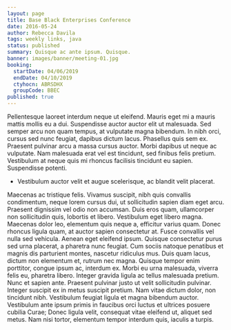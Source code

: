 ```yaml
---
layout: page
title: Base Black Enterprises Conference
date: 2016-05-24
author: Rebecca Davila
tags: weekly links, java
status: published
summary: Quisque ac ante ipsum. Quisque.
banner: images/banner/meeting-01.jpg
booking:
  startDate: 04/06/2019
  endDate: 04/10/2019
  ctyhocn: ABRSDHX
  groupCode: BBEC
published: true
---
```

Pellentesque laoreet interdum neque ut eleifend. Mauris eget mi a mauris mattis mollis eu a dui. Suspendisse auctor auctor elit ut malesuada. Sed semper arcu non quam tempus, at vulputate magna bibendum. In nibh orci, cursus sed nunc feugiat, dapibus dictum lacus. Phasellus quis sem ex. Praesent pulvinar arcu a massa cursus auctor. Morbi dapibus ut neque ac vulputate. Nam malesuada erat vel est tincidunt, sed finibus felis pretium. Vestibulum at neque quis mi rhoncus facilisis tincidunt eu sapien. Suspendisse potenti.

* Vestibulum auctor velit et augue scelerisque, ac blandit velit placerat.

Maecenas ac tristique felis. Vivamus suscipit, nibh quis convallis condimentum, neque lorem cursus dui, ut sollicitudin sapien diam eget arcu. Praesent dignissim vel odio non accumsan. Duis eros quam, ullamcorper non sollicitudin quis, lobortis et libero. Vestibulum eget libero magna. Maecenas dolor leo, elementum quis neque a, efficitur varius quam. Donec rhoncus ligula quam, at auctor sapien consectetur at. Fusce convallis vel nulla sed vehicula. Aenean eget eleifend ipsum. Quisque consectetur purus sed urna placerat, a pharetra nunc feugiat. Cum sociis natoque penatibus et magnis dis parturient montes, nascetur ridiculus mus. Duis quam lacus, dictum non elementum et, rutrum nec magna. Quisque tempor enim porttitor, congue ipsum ac, interdum ex. Morbi eu urna malesuada, viverra felis eu, pharetra libero. Integer gravida ligula ac tellus malesuada pretium. Nunc et sapien ante.
Praesent pulvinar justo ut velit sollicitudin pulvinar. Integer suscipit ex in metus suscipit pretium. Nam vitae dictum dolor, non tincidunt nibh. Vestibulum feugiat ligula et magna bibendum auctor. Vestibulum ante ipsum primis in faucibus orci luctus et ultrices posuere cubilia Curae; Donec ligula velit, consequat vitae eleifend ut, aliquet sed metus. Nam nisi tortor, elementum tempor interdum quis, iaculis a turpis.
